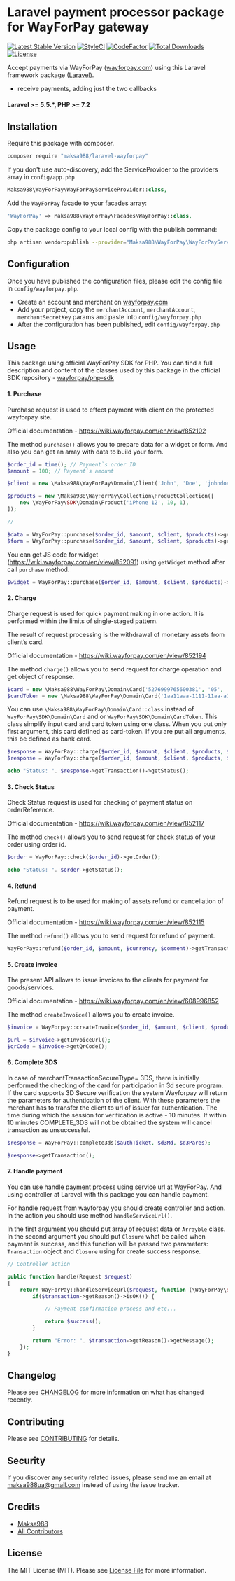 # Laravel payment processor package for WayForPay gateway

[![Latest Stable Version](https://poser.pugx.org/maksa988/laravel-wayforpay/v/stable)](https://packagist.org/packages/maksa988/laravel-wayforpay)
[![StyleCI](https://github.styleci.io/repos/165841601/shield?branch=master)](https://github.styleci.io/repos/165841601)
[![CodeFactor](https://www.codefactor.io/repository/github/maksa988/laravel-wayforpay/badge)](https://www.codefactor.io/repository/github/maksa988/laravel-wayforpay)
[![Total Downloads](https://img.shields.io/packagist/dt/maksa988/laravel-wayforpay.svg?style=flat-square)](https://packagist.org/packages/maksa988/laravel-wayforpay)
[![License](https://poser.pugx.org/maksa988/laravel-wayforpay/license)](https://packagist.org/packages/maksa988/laravel-wayforpay)

Accept payments via WayForPay ([wayforpay.com](https://wayforpay.com/)) using this Laravel framework package ([Laravel](https://laravel.com)).

- receive payments, adding just the two callbacks

#### Laravel >= 5.5.*, PHP >= 7.2

## Installation

Require this package with composer.

``` bash
composer require "maksa988/laravel-wayforpay"
```

If you don't use auto-discovery, add the ServiceProvider to the providers array in `config/app.php`

```php
Maksa988\WayForPay\WayForPayServiceProvider::class,
```

Add the `WayForPay` facade to your facades array:

```php
'WayForPay' => Maksa988\WayForPay\Facades\WayForPay::class,
```

Copy the package config to your local config with the publish command:
``` bash
php artisan vendor:publish --provider="Maksa988\WayForPay\WayForPayServiceProvider"
```

## Configuration

Once you have published the configuration files, please edit the config file in `config/wayforpay.php`.

- Create an account and merchant on [wayforpay.com](http://wayforpay.com)
- Add your project, copy the `merchantAccount`, `merchantAccount`, `merchantSecretKey` params and paste into `config/wayforpay.php`
- After the configuration has been published, edit `config/wayforpay.php`
 
## Usage

This package using official WayForPay SDK for PHP. You can find a full description and content of the classes used by this package in the official SDK repository - [wayforpay/php-sdk](https://github.com/wayforpay/php-sdk)

#### 1. Purchase

Purchase request is used to effect payment with client on the protected wayforpay site.

Official documentation - https://wiki.wayforpay.com/en/view/852102

The method `purchase()` allows you to prepare data for a widget or form. And also you can get an array with data to build your form.

```php
$order_id = time(); // Payment`s order ID
$amount = 100; // Payment`s amount

$client = new \Maksa988\WayForPay\Domain\Client('John', 'Doe', 'johndoe@gmail.com');

$products = new \Maksa988\WayForPay\Collection\ProductCollection([
    new \WayForPay\SDK\Domain\Product('iPhone 12', 10, 1),
]);

//

$data = WayForPay::purchase($order_id, $amount, $client, $products)->getData(); // Array of data for using to create your own form.
$form = WayForPay::purchase($order_id, $amount, $client, $products)->getAsString($submitText = 'Pay', $buttonClass = 'btn btn-primary'); // Get html form as string
```

You can get JS code for widget (https://wiki.wayforpay.com/en/view/852091) using `getWidget` method after call `purchase` method.

```php
$widget = WayForPay::purchase($order_id, $amount, $client, $products)->getWidget($callbackJsFunction = null, $buttonText = 'Pay', $buttonClass = 'btn btn-primary'); // Get html form as string
```

#### 2. Charge

Charge request is used for quick payment making in one action. It is performed within the limits of single-staged pattern.

The result of request processing is the withdrawal of monetary assets from client’s card.

Official documentation - https://wiki.wayforpay.com/en/view/852194

The method `charge()` allows you to send request for charge operation and get object of response.

```php
$card = new \Maksa988\WayForPay\Domain\Card('5276999765600381', '05', '2021', '237', 'JOHN DOU');
$cardToken = new \Maksa988\WayForPay\Domain\Card('1aa11aaa-1111-11aa-a1a1-0000a00a00aa');
```

You can use `\Maksa988\WayForPay\Domain\Card::class` instead of `WayForPay\SDK\Domain\Card` and or `WayForPay\SDK\Domain\CardToken`. This class simplify input card and card token using one class.
When you put only first argument, this card defined as card-token. If you are put all arguments, this be defined as bank card.

```php
$response = WayForPay::charge($order_id, $amount, $client, $products, $card);
$response = WayForPay::charge($order_id, $amount, $client, $products, $cardToken);

echo "Status: ". $response->getTransaction()->getStatus();
```

#### 3. Check Status

Check Status  request is used for checking of payment status on orderReference. 

Official documentation - https://wiki.wayforpay.com/en/view/852117

The method `check()` allows you to send request for check status of your order using order id.

```php
$order = WayForPay::check($order_id)->getOrder();

echo "Status: ". $order->getStatus();
```

#### 4. Refund

Refund  request is to be used for making of assets refund or cancellation of payment.

Official documentation - https://wiki.wayforpay.com/en/view/852115

The method `refund()` allows you to send request for refund of payment.

```php
WayForPay::refund($order_id, $amount, $currency, $comment)->getTransactionStatus();
```

#### 5. Create invoice

The present API allows to issue invoices to the clients for payment for goods/services.

Official documentation - https://wiki.wayforpay.com/en/view/608996852

The method `createInvoice()` allows you to create invoice.

```php
$invoice = WayForpay::createInvoice($order_id, $amount, $client, $products);

$url = $invoice->getInvoiceUrl();
$qrCode = $invoice->getQrCode();
```

#### 6. Complete 3DS

In case of merchantTransactionSecureTtype= 3DS, there is initially performed the checking of the card for participation in 3d secure program.
If the card supports 3D Secure  verification the system Wayforpay will return the parameters for authentication of the client.
With these parameters the merchant has to transfer the client to url of issuer for authentication. 
The time during which the session for verification is active - 10 minutes. If within 10 minutes COMPLETE_3DS will not be obtained the system will cancel transaction as unsuccessful.

```php
$response = WayForPay::complete3ds($authTicket, $d3Md, $d3Pares);

$response->getTransaction();
```

#### 7. Handle payment

You can use handle payment process using service url at WayForPay. And using controller at Laravel with this package you can handle payment.

For handle request from wayforpay you should create controller and action. In the action you should use method `handleServiceUrl()`.

In the first argument you should put array of request data or `Arrayble` class. In the second argument you should put `Closure` what be called when payment is success, and this function will be passed two parameters:
`Transaction` object and `Closure` using for create success response.

```php
// Controller action

public function handle(Request $request)
{
    return WayForPay::handleServiceUrl($request, function (\WayForPay\SDK\Domain\Transaction $transaction, $success) {
        if($transaction->getReason()->isOK()) {

            // Payment confirmation process and etc...

            return $success();
        }

        return "Error: ". $transaction->getReason()->getMessage();
    });
}
```

## Changelog

Please see [CHANGELOG](CHANGELOG.md) for more information on what has changed recently.

## Contributing

Please see [CONTRIBUTING](CONTRIBUTING.md) for details.

## Security

If you discover any security related issues, please send me an email at maksa988ua@gmail.com instead of using the issue tracker.

## Credits

- [Maksa988](https://github.com/maksa988)
- [All Contributors](../../contributors)

## License

The MIT License (MIT). Please see [License File](LICENSE.md) for more information.
